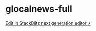 # glocalnews-full

[Edit in StackBlitz next generation editor ⚡️](https://stackblitz.com/~/github.com/dheerajpullarevu/glocalnews-full)